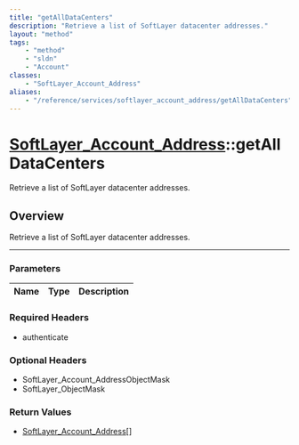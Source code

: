 ```yaml
---
title: "getAllDataCenters"
description: "Retrieve a list of SoftLayer datacenter addresses."
layout: "method"
tags:
    - "method"
    - "sldn"
    - "Account"
classes:
    - "SoftLayer_Account_Address"
aliases:
    - "/reference/services/softlayer_account_address/getAllDataCenters"
---
```

# [SoftLayer_Account_Address](/reference/services/SoftLayer_Account_Address)::getAllDataCenters


Retrieve a list of SoftLayer datacenter addresses.


## Overview 
Retrieve a list of SoftLayer datacenter addresses.

-----

### Parameters 
|Name | Type | Description |
| --- | --- | --- |


### Required Headers
* authenticate


### Optional Headers
* SoftLayer_Account_AddressObjectMask
* SoftLayer_ObjectMask

### Return Values
* <a href='/reference/datatypes/SoftLayer_Account_Address'>SoftLayer_Account_Address[] </a>




